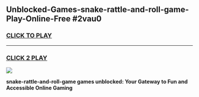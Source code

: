 
## Unblocked-Games-snake-rattle-and-roll-game-Play-Online-Free #2vau0
<h3>
<a href="https://us.freeplayer.one?title=snake-rattle-and-roll-game&ref=10M">CLICK TO PLAY</a></h3>
<hr>

<h3>
<a href="https://us.freeplayer.one?title=snake-rattle-and-roll-game&ref=10M">CLICK 2 PLAY</a>
  
</h3>

<a href="https://us.freeplayer.one?title=snake-rattle-and-roll-game&ref=10M"><img src="https://clearcache.store/games.png"></a>


**snake-rattle-and-roll-game games unblocked: Your Gateway to Fun and Accessible Online Gaming**
